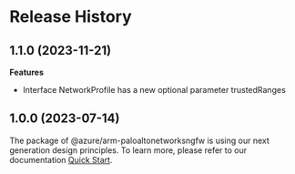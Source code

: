 # Release History
    
## 1.1.0 (2023-11-21)
    
**Features**

  - Interface NetworkProfile has a new optional parameter trustedRanges
    
    
## 1.0.0 (2023-07-14)

The package of @azure/arm-paloaltonetworksngfw is using our next generation design principles. To learn more, please refer to our documentation [Quick Start](https://aka.ms/js-track2-quickstart).
